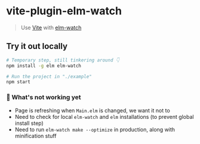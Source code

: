 # vite-plugin-elm-watch
> Use [Vite](https://vitejs.dev) with [elm-watch](https://lydell.github.io/elm-watch/)


## Try it out locally

```sh
# Temporary step, still tinkering around 👇
npm install -g elm elm-watch

# Run the project in "./example"
npm start
```

### 🚧 What's not working yet

- Page is refreshing when `Main.elm` is changed, we want it not to
- Need to check for local `elm-watch` and `elm` installations (to prevent global install step)
- Need to run `elm-watch make --optimize` in production, along with minification stuff
